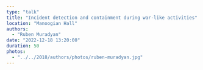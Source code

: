 ```yaml
---
type: "talk"
title: "Incident detection and containment during war-like activities"
location: "Manoogian Hall"
authors:
  - "Ruben Muradyan"
date: "2022-12-18 13:20:00"
duration: 50
photos:
  - "../../2018/authors/photos/ruben-muradyan.jpg"
---
```

